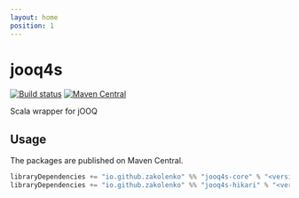 ```yaml
---
layout: home
position: 1
---
```


# jooq4s

[![Build status](https://github.com/zakolenko/jooq4s/workflows/build/badge.svg?branch=master)](https://github.com/zakolenko/jooq4s/actions?query=branch%3Amaster+workflow%3Abuild) [![Maven Central](https://maven-badges.herokuapp.com/maven-central/io.github.zakolenko/jooq4s-core_2.13/badge.svg)](https://maven-badges.herokuapp.com/maven-central/io.github.zakolenko/jooq4s-core_2.13)

Scala wrapper for jOOQ

## Usage

The packages are published on Maven Central.

```scala
libraryDependencies += "io.github.zakolenko" %% "jooq4s-core" % "<version>"
libraryDependencies += "io.github.zakolenko" %% "jooq4s-hikari" % "<version>"
```
